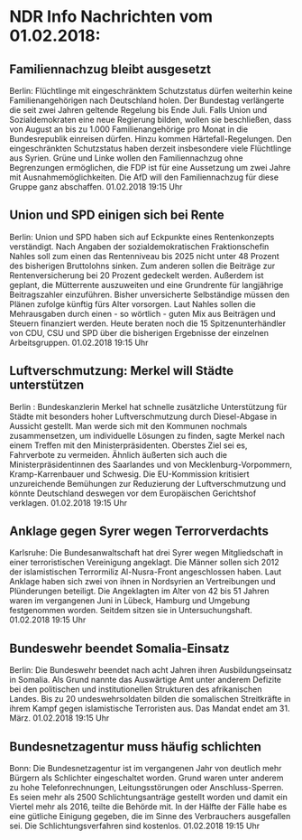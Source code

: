 # NDR Info Nachrichten vom 01.02.2018:


## Familiennachzug bleibt ausgesetzt
Berlin:	Flüchtlinge mit eingeschränktem Schutzstatus dürfen weiterhin keine Familienangehörigen nach Deutschland holen. Der Bundestag verlängerte die seit zwei Jahren geltende Regelung bis Ende Juli. Falls Union und Sozialdemokraten eine neue Regierung bilden, wollen sie beschließen, dass von August an bis zu 1.000 Familienangehörige pro Monat in die Bundesrepublik einreisen dürfen. Hinzu kommen Härtefall-Regelungen. Den eingeschränkten Schutzstatus haben derzeit insbesondere viele Flüchtlinge aus Syrien. Grüne und Linke wollen den Familiennachzug ohne Begrenzungen ermöglichen, die FDP ist für eine Aussetzung um zwei Jahre mit Ausnahmemöglichkeiten. Die AfD will den Familiennachzug für diese Gruppe ganz abschaffen. 01.02.2018 19:15 Uhr 

## Union und SPD einigen sich bei Rente
Berlin: Union und SPD haben sich auf Eckpunkte eines Rentenkonzepts verständigt. Nach Angaben der sozialdemokratischen Fraktionschefin Nahles soll zum einen das Rentenniveau bis 2025 nicht unter 48 Prozent des bisherigen Bruttolohns sinken. Zum anderen sollen die Beiträge zur Rentenversicherung bei 20 Prozent gedeckelt werden. Außerdem ist geplant, die Mütterrente auszuweiten und eine Grundrente für langjährige Beitragszahler einzuführen. Bisher unversicherte Selbständige müssen den Plänen zufolge künftig fürs Alter vorsorgen. Laut Nahles sollen die Mehrausgaben durch einen - so wörtlich - guten Mix aus Beiträgen und Steuern finanziert werden. Heute beraten noch die 15 Spitzenunterhändler von CDU, CSU und SPD über die bisherigen Ergebnisse der einzelnen Arbeitsgruppen. 01.02.2018 19:15 Uhr 

## Luftverschmutzung: Merkel will Städte unterstützen
Berlin :    Bundeskanzlerin Merkel hat schnelle zusätzliche Unterstützung für Städte mit besonders hoher Luftverschmutzung durch Diesel-Abgase in Aussicht gestellt. Man werde sich mit den Kommunen nochmals zusammensetzen, um individuelle Lösungen zu finden, sagte Merkel nach einem Treffen mit den Ministerpräsidenten. Oberstes Ziel sei es, Fahrverbote zu vermeiden. Ähnlich äußerten sich auch die Ministerpräsidentinnen des Saarlandes und von Mecklenburg-Vorpommern, Kramp-Karrenbauer und Schwesig. Die EU-Kommission kritisiert unzureichende Bemühungen zur Reduzierung der Luftverschmutzung und könnte Deutschland deswegen vor dem Europäischen Gerichtshof verklagen. 01.02.2018 19:15 Uhr 

## Anklage gegen Syrer wegen Terrorverdachts
Karlsruhe:		Die Bundesanwaltschaft hat drei Syrer wegen Mitgliedschaft in einer terroristischen Vereinigung angeklagt. Die Männer sollen sich 2012 der islamistischen Terrormiliz Al-Nusra-Front angeschlossen haben. Laut Anklage haben sich zwei von ihnen in Nordsyrien an Vertreibungen und Plünderungen beteiligt. Die Angeklagten im Alter von 42 bis 51 Jahren waren im vergangenen Juni in Lübeck, Hamburg und Umgebung festgenommen worden. Seitdem sitzen sie in Untersuchungshaft. 01.02.2018 19:15 Uhr 

## Bundeswehr beendet Somalia-Einsatz
Berlin: Die Bundeswehr beendet nach acht Jahren ihren Ausbildungseinsatz in Somalia. Als Grund nannte das Auswärtige Amt unter anderem Defizite bei den politischen und institutionellen Strukturen des afrikanischen Landes. Bis zu 20 undeswehrsoldaten bilden die somalischen Streitkräfte in ihrem Kampf gegen islamistische Terroristen aus. Das Mandat endet am 31. März. 01.02.2018 19:15 Uhr 

## Bundesnetzagentur muss häufig schlichten
Bonn:    Die Bundesnetzagentur ist im vergangenen Jahr von deutlich mehr Bürgern als Schlichter eingeschaltet worden. Grund waren unter anderem zu hohe Telefonrechnungen, Leitungsstörungen oder Anschluss-Sperren. Es seien mehr als 2500 Schlichtungsanträge gestellt worden und damit ein Viertel mehr als 2016, teilte die Behörde mit. In der Hälfte der Fälle habe es eine gütliche Einigung gegeben, die im Sinne des Verbrauchers ausgefallen sei. Die Schlichtungsverfahren sind kostenlos. 01.02.2018 19:15 Uhr 
